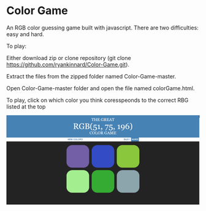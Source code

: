 <h1>Color Game</h1>

An RGB color guessing game built with javascript. There are two difficulties: easy and hard.

To play:

Either download zip or clone repository (git clone https://github.com/ryankinnard/Color-Game.git). 

Extract the files from the zipped folder named Color-Game-master. 

Open Color-Game-master folder and open the file named colorGame.html.

To play, click on which color you think coresspeonds to the correct RBG listed at the top

![Screenshot](https://github.com/ryankinnard/Color-Game/blob/master/RBG.png)


